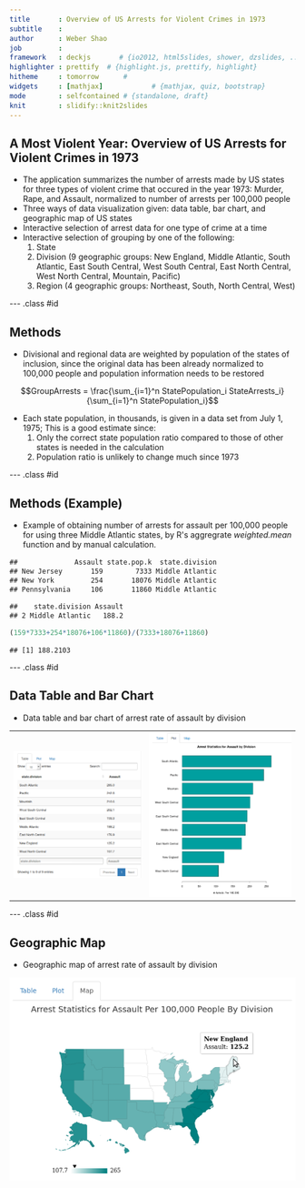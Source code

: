 ```yaml
---
title       : Overview of US Arrests for Violent Crimes in 1973
subtitle    : 
author      : Weber Shao
job         : 
framework   : deckjs       # {io2012, html5slides, shower, dzslides, ...}
highlighter : prettify  # {highlight.js, prettify, highlight}
hitheme     : tomorrow      # 
widgets     : [mathjax]            # {mathjax, quiz, bootstrap}
mode        : selfcontained # {standalone, draft}
knit        : slidify::knit2slides
---
```


## A Most Violent Year: Overview of US Arrests for Violent Crimes in 1973

* The application summarizes the number of arrests made by US states for three types of violent crime that occured in the year 1973: Murder, Rape, and Assault, normalized to number of arrests per 100,000 people
* Three ways of data visualization given: data table, bar chart, and geographic map of US states
* Interactive selection of arrest data for one type of crime at a time
* Interactive selection of grouping by one of the following:
  1. State
  2. Division (9 geographic groups: New England, Middle Atlantic, South Atlantic, East South Central, West South Central, East North Central, West North Central, Mountain, Pacific)
  3. Region (4 geographic groups: Northeast, South, North Central, West)

--- .class #id 

## Methods

* Divisional and regional data are weighted by population of the states of inclusion, since the original data has been already normalized to 100,000 people and population information needs to be restored

$$GroupArrests = \frac{\sum_{i=1}^n StatePopulation_i StateArrests_i}{\sum_{i=1}^n StatePopulation_i}$$

* Each state population, in thousands, is given in a data set from July 1, 1975; This is a good estimate since:
  1. Only the correct state population ratio compared to those of other states is needed in the calculation
  2. Population ratio is unlikely to change much since 1973

--- .class #id 

## Methods (Example)

* Example of obtaining number of arrests for assault per 100,000 people for using three Middle Atlantic states, by R's aggregrate _weighted.mean_ function and by manual calculation.


```
##              Assault state.pop.k  state.division
## New Jersey       159        7333 Middle Atlantic
## New York         254       18076 Middle Atlantic
## Pennsylvania     106       11860 Middle Atlantic
```

```
##    state.division Assault
## 2 Middle Atlantic   188.2
```


```r
(159*7333+254*18076+106*11860)/(7333+18076+11860)
```

```
## [1] 188.2103
```

--- .class #id 

## Data Table and Bar Chart

* Data table and bar chart of arrest rate of assault by division

<div style="align: center">
<table>
<tr>
<td><img src = 'assets/img/SampleDataTable.png'></img></td>
<td><img src = 'assets/img/SampleBarChart.png'></img></td>
</table>
</div>

--- .class #id 

## Geographic Map

* Geographic map of arrest rate of assault by division

<span style="align: center">
<img src = 'assets/img/SampleUSMap.png'></img>
</span>
